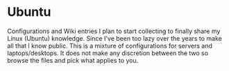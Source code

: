 # Ubuntu

Configurations and Wiki entries I plan to start collecting to finally share my Linux (Ubuntu) knowledge.  Since I've been too lazy over the years to make all that I know public.  This is a mixture of configurations for servers and laptops/desktops.  It does not make any discretion between the two so browse the files and pick what applies to you.
